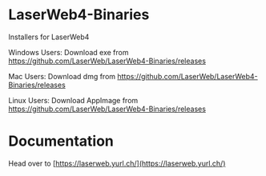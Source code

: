 # LaserWeb4-Binaries
Installers for LaserWeb4

Windows Users: Download exe from https://github.com/LaserWeb/LaserWeb4-Binaries/releases

Mac Users: Download dmg from https://github.com/LaserWeb/LaserWeb4-Binaries/releases

Linux Users: Download AppImage from https://github.com/LaserWeb/LaserWeb4-Binaries/releases

# Documentation

Head over to [https://laserweb.yurl.ch/](https://laserweb.yurl.ch/)
